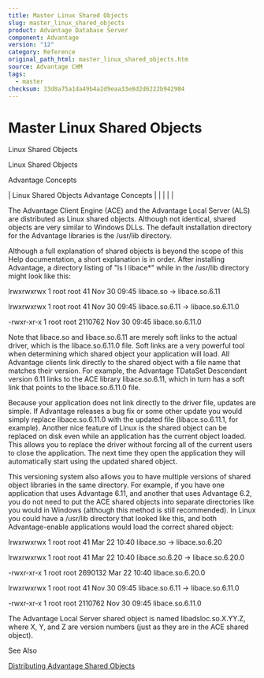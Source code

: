 ```yaml
---
title: Master Linux Shared Objects
slug: master_linux_shared_objects
product: Advantage Database Server
component: Advantage
version: "12"
category: Reference
original_path_html: master_linux_shared_objects.htm
source: Advantage CHM
tags:
  - master
checksum: 33d8a75a1da49b4a2d9eaa33e8d2d6222b942984
---
```


# Master Linux Shared Objects

Linux Shared Objects

Linux Shared Objects

Advantage Concepts

| Linux Shared Objects  Advantage Concepts |  |  |  |  |

The Advantage Client Engine (ACE) and the Advantage Local Server (ALS) are distributed as Linux shared objects. Although not identical, shared objects are very similar to Windows DLLs. The default installation directory for the Advantage libraries is the /usr/lib directory.

Although a full explanation of shared objects is beyond the scope of this Help documentation, a short explanation is in order. After installing Advantage, a directory listing of "ls l libace\*" while in the /usr/lib directory might look like this:

lrwxrwxrwx 1 root root 41 Nov 30 09:45 libace.so -> libace.so.6.11

lrwxrwxrwx 1 root root 41 Nov 30 09:45 libace.so.6.11 -> libace.so.6.11.0

-rwxr-xr-x 1 root root 2110762 Nov 30 09:45 libace.so.6.11.0

Note that libace.so and libace.so.6.11 are merely soft links to the actual driver, which is the libace.so.6.11.0 file. Soft links are a very powerful tool when determining which shared object your application will load. All Advantage clients link directly to the shared object with a file name that matches their version. For example, the Advantage TDataSet Descendant version 6.11 links to the ACE library libace.so.6.11, which in turn has a soft link that points to the libace.so.6.11.0 file.

Because your application does not link directly to the driver file, updates are simple. If Advantage releases a bug fix or some other update you would simply replace libace.so.6.11.0 with the updated file (libace.so.6.11.1, for example). Another nice feature of Linux is the shared object can be replaced on disk even while an application has the current object loaded. This allows you to replace the driver without forcing all of the current users to close the application. The next time they open the application they will automatically start using the updated shared object.

This versioning system also allows you to have multiple versions of shared object libraries in the same directory. For example, if you have one application that uses Advantage 6.11, and another that uses Advantage 6.2, you do not need to put the ACE shared objects into separate directories like you would in Windows (although this method is still recommended). In Linux you could have a /usr/lib directory that looked like this, and both Advantage-enable applications would load the correct shared object:

lrwxrwxrwx 1 root root 41 Mar 22 10:40 libace.so -> libace.so.6.20

lrwxrwxrwx 1 root root 41 Mar 22 10:40 libace.so.6.20 -> libace.so.6.20.0

-rwxr-xr-x 1 root root 2690132 Mar 22 10:40 libace.so.6.20.0

lrwxrwxrwx 1 root root 41 Nov 30 09:45 libace.so.6.11 -> libace.so.6.11.0

-rwxr-xr-x 1 root root 2110762 Nov 30 09:45 libace.so.6.11.0

The Advantage Local Server shared object is named libadsloc.so.X.YY.Z, where X, Y, and Z are version numbers (just as they are in the ACE shared object).

See Also

[Distributing Advantage Shared Objects](master_distributing_advantage_shared_objects.md)
